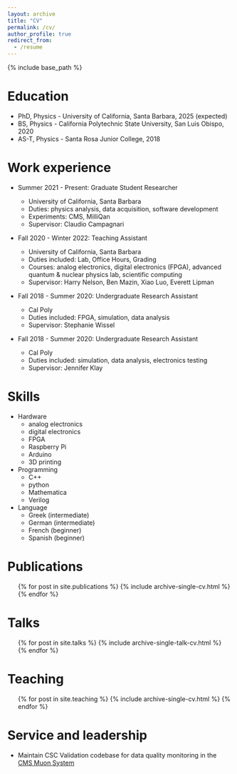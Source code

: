 ```yaml
---
layout: archive
title: "CV"
permalink: /cv/
author_profile: true
redirect_from:
  - /resume
---
```


{% include base_path %}

Education
======
* PhD, Physics - University of California, Santa Barbara, 2025 (expected)  
* BS, Physics - California Polytechnic State University, San Luis Obispo, 2020    
* AS-T, Physics - Santa Rosa Junior College, 2018  

Work experience
======
* Summer 2021 - Present: Graduate Student Researcher
  * University of California, Santa Barbara
  * Duties: physics analysis, data acquisition, software development
  * Experiments: CMS, MilliQan
  * Supervisor: Claudio Campagnari  

* Fall 2020 - Winter 2022: Teaching Assistant
  * University of California, Santa Barbara
  * Duties included: Lab, Office Hours, Grading
  * Courses: analog electronics, digital electronics (FPGA), advanced quantum & nuclear physics lab, scientific computing
  * Supervisor: Harry Nelson, Ben Mazin, Xiao Luo, Everett Lipman  
  
* Fall 2018 - Summer 2020: Undergraduate Research Assistant
  * Cal Poly
  * Duties included: FPGA, simulation, data analysis
  * Supervisor: Stephanie Wissel  

* Fall 2018 - Summer 2020: Undergraduate Research Assistant
  * Cal Poly
  * Duties included: simulation, data analysis, electronics testing 
  * Supervisor: Jennifer Klay  

Skills
======
* Hardware
  * analog electronics
  * digital electronics
  * FPGA
  * Raspberry Pi
  * Arduino
  * 3D printing  
* Programming
  * C++
  * python
  * Mathematica
  * Verilog  
* Language
  * Greek (intermediate)
  * German (intermediate)
  * French (beginner)
  * Spanish (beginner)

Publications
======
  <ul>{% for post in site.publications %}
    {% include archive-single-cv.html %}
  {% endfor %}</ul>
  
Talks
======
  <ul>{% for post in site.talks %}
    {% include archive-single-talk-cv.html %}
  {% endfor %}</ul>
  
Teaching
======
  <ul>{% for post in site.teaching %}
    {% include archive-single-cv.html %}
  {% endfor %}</ul>
  
Service and leadership
======
* Maintain CSC Validation codebase for data quality monitoring in the [CMS Muon System](https://cms.cern/detector/detecting-muons)
